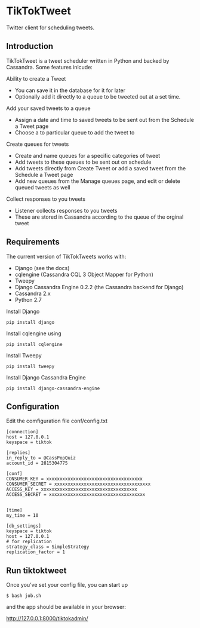 TikTokTweet
===========

Twitter client for scheduling tweets.

## Introduction

TikTokTweet is a tweet scheduler written in Python and backed by Cassandra. Some features inlcude:

Ability to create a Tweet
* You can save it in the database for it for later
* Optionally add it directly to a queue to be tweeted out at a set time.

Add your saved tweets to a queue
* Assign a date and time to saved tweets to be sent out from the Schedule a Tweet page
* Choose a to particular queue to add the tweet to

Create queues for tweets
* Create and name queues for a specific categories of tweet
* Add tweets to these queues to be sent out on schedule
* Add tweets directly from Create Tweet or add a saved tweet from the Schedule a Tweet page
* Add new queues from the Manage queues page, and edit or delete queued tweets as well

Collect responses to you tweets
* Listener collects responses to you tweets
* These are stored in Cassandra according to the queue of the orginal tweet

## Requirements

The current version of TikTokTweets works with:
* Django (see the docs)
* cqlengine (Cassandra CQL 3 Object Mapper for Python)
* Tweepy
* Django Cassandra Engine 0.2.2 (the Cassandra backend for Django)
* Cassandra 2.x
* Python 2.7

Install Django

`pip install django`

Install cqlengine using

`pip install cqlengine`

Install Tweepy

`pip install tweepy`

Install Django Cassandra Engine

`pip install django-cassandra-engine`


## Configuration
Edit the comfiguration file conf/config.txt

```
[connection]
host = 127.0.0.1
keyspace = tiktok

[replies]
in_reply_to = @CassPopQuiz
account_id = 2815304775

[conf]
CONSUMER_KEY = xxxxxxxxxxxxxxxxxxxxxxxxxxxxxxxxxxxx
CONSUMER_SECRET = xxxxxxxxxxxxxxxxxxxxxxxxxxxxxxxxxxxx
ACCESS_KEY = xxxxxxxxxxxxxxxxxxxxxxxxxxxxxxxxxxxx
ACCESS_SECRET = xxxxxxxxxxxxxxxxxxxxxxxxxxxxxxxxxxxx


[time]
my_time = 10

[db_settings]
keyspace = tiktok
host = 127.0.0.1
# for replication
strategy_class = SimpleStrategy
replication_factor = 1

```


## Run tiktoktweet

Once you’ve set your config file, you can start up

```
$ bash job.sh
```

and the app should be available in your browser:

http://127.0.0.1:8000/tiktokadmin/

